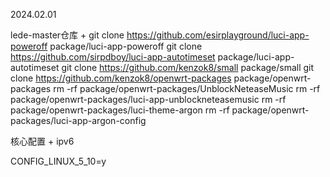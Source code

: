 2024.02.01

lede-master仓库 + 
  git clone https://github.com/esirplayground/luci-app-poweroff package/luci-app-poweroff
  git clone https://github.com/sirpdboy/luci-app-autotimeset package/luci-app-autotimeset
  git clone https://github.com/kenzok8/small package/small
  git clone https://github.com/kenzok8/openwrt-packages package/openwrt-packages
  rm -rf package/openwrt-packages/UnblockNeteaseMusic
  rm -rf package/openwrt-packages/luci-app-unblockneteasemusic
  rm -rf package/openwrt-packages/luci-theme-argon
  rm -rf package/openwrt-packages/luci-app-argon-config

核心配置 + ipv6

CONFIG_LINUX_5_10=y
